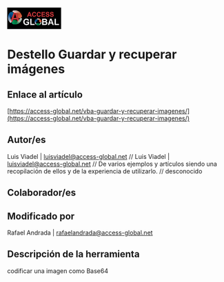 ﻿![Access-global](/blob/main/Images/Logo1.png)
# Destello Guardar y recuperar imágenes
## Enlace al artículo
[https://access-global.net/vba-guardar-y-recuperar-imagenes/](https://access-global.net/vba-guardar-y-recuperar-imagenes/)
## Autor/es
Luis Viadel | luisviadel@access-global.net // Luis Viadel | luisviadel@access-global.net // De varios ejemplos y artículos siendo una recopilación de ellos y de la experiencia de utilizarlo. // desconocido
## Colaborador/es

## Modificado por
Rafael Andrada | rafaelandrada@access-global.net
## Descripción de la herramienta
codificar una imagen como Base64


